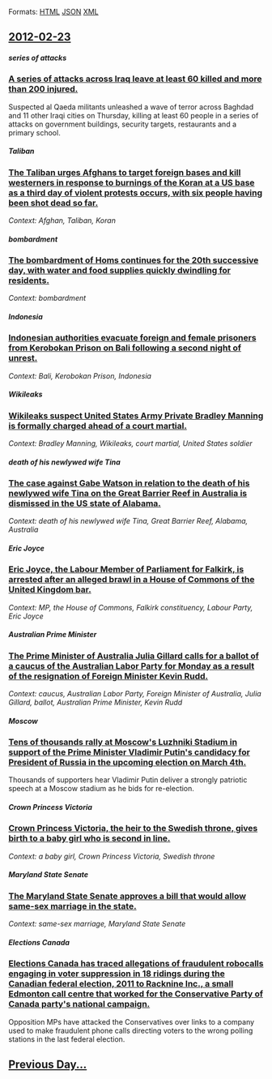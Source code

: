 
Formats: [HTML](2012/02/23/index.html)  [JSON](2012/02/23/index.json)  [XML](2012/02/23/index.xml)  

## [2012-02-23](/news/2012/02/23/index.md)

##### series of attacks
### [A series of attacks across Iraq leave at least 60 killed and more than 200 injured. ](/news/2012/02/23/a-series-of-attacks-across-iraq-leave-at-least-60-killed-and-more-than-200-injured.md)
Suspected al Qaeda militants unleashed a wave of terror across Baghdad and 11 other Iraqi cities on Thursday, killing at least 60 people in a series of attacks on government buildings, security targets, restaurants and a primary school.

##### Taliban
### [The Taliban urges Afghans to target foreign bases and kill westerners in response to burnings of the Koran at a US base as a third day of violent protests occurs, with six people having been shot dead so far. ](/news/2012/02/23/the-taliban-urges-afghans-to-target-foreign-bases-and-kill-westerners-in-response-to-burnings-of-the-koran-at-a-us-base-as-a-third-day-of-vi.md)
_Context: Afghan, Taliban, Koran_

##### bombardment
### [The bombardment of Homs continues for the 20th successive day, with water and food supplies quickly dwindling for residents. ](/news/2012/02/23/the-bombardment-of-homs-continues-for-the-20th-successive-day-with-water-and-food-supplies-quickly-dwindling-for-residents.md)
_Context: bombardment_

##### Indonesia
### [Indonesian authorities evacuate foreign and female prisoners from Kerobokan Prison on Bali following a second night of unrest. ](/news/2012/02/23/indonesian-authorities-evacuate-foreign-and-female-prisoners-from-kerobokan-prison-on-bali-following-a-second-night-of-unrest.md)
_Context: Bali, Kerobokan Prison, Indonesia_

##### Wikileaks
### [Wikileaks suspect United States Army Private Bradley Manning is formally charged ahead of a court martial. ](/news/2012/02/23/wikileaks-suspect-united-states-army-private-bradley-manning-is-formally-charged-ahead-of-a-court-martial.md)
_Context: Bradley Manning, Wikileaks, court martial, United States soldier_

##### death of his newlywed wife Tina
### [The case against Gabe Watson in relation to the death of his newlywed wife Tina on the Great Barrier Reef in Australia is dismissed in the US state of Alabama. ](/news/2012/02/23/the-case-against-gabe-watson-in-relation-to-the-death-of-his-newlywed-wife-tina-on-the-great-barrier-reef-in-australia-is-dismissed-in-the-u.md)
_Context: death of his newlywed wife Tina, Great Barrier Reef, Alabama, Australia_

##### Eric Joyce
### [Eric Joyce, the Labour Member of Parliament for Falkirk, is arrested after an alleged brawl in a House of Commons of the United Kingdom bar. ](/news/2012/02/23/eric-joyce-the-labour-member-of-parliament-for-falkirk-is-arrested-after-an-alleged-brawl-in-a-house-of-commons-of-the-united-kingdom-bar.md)
_Context: MP, the House of Commons, Falkirk constituency, Labour Party, Eric Joyce_

##### Australian Prime Minister
### [The Prime Minister of Australia Julia Gillard calls for a ballot of a caucus of the Australian Labor Party for Monday as a result of the resignation of Foreign Minister Kevin Rudd. ](/news/2012/02/23/the-prime-minister-of-australia-julia-gillard-calls-for-a-ballot-of-a-caucus-of-the-australian-labor-party-for-monday-as-a-result-of-the-res.md)
_Context: caucus, Australian Labor Party, Foreign Minister of Australia, Julia Gillard, ballot, Australian Prime Minister, Kevin Rudd_

##### Moscow
### [Tens of thousands rally at Moscow's Luzhniki Stadium in support of the Prime Minister Vladimir Putin's candidacy for President of Russia in the upcoming election on March 4th. ](/news/2012/02/23/tens-of-thousands-rally-at-moscow-s-luzhniki-stadium-in-support-of-the-prime-minister-vladimir-putin-s-candidacy-for-president-of-russia-in.md)
Thousands of supporters hear Vladimir Putin deliver a strongly patriotic speech at a Moscow stadium as he bids for re-election.

##### Crown Princess Victoria
### [Crown Princess Victoria, the heir to the Swedish throne, gives birth to a baby girl who is second in line. ](/news/2012/02/23/crown-princess-victoria-the-heir-to-the-swedish-throne-gives-birth-to-a-baby-girl-who-is-second-in-line.md)
_Context: a baby girl, Crown Princess Victoria, Swedish throne_

##### Maryland State Senate
### [The Maryland State Senate approves a bill that would allow same-sex marriage in the state. ](/news/2012/02/23/the-maryland-state-senate-approves-a-bill-that-would-allow-same-sex-marriage-in-the-state.md)
_Context: same-sex marriage, Maryland State Senate_

##### Elections Canada
### [Elections Canada has traced allegations of fraudulent robocalls engaging in voter suppression in 18 ridings during the Canadian federal election, 2011 to Racknine Inc., a small Edmonton call centre that worked for the Conservative Party of Canada party's national campaign. ](/news/2012/02/23/elections-canada-has-traced-allegations-of-fraudulent-robocalls-engaging-in-voter-suppression-in-18-ridings-during-the-canadian-federal-elec.md)
Opposition MPs have attacked the Conservatives over links to a company used to make fraudulent phone calls directing voters to the wrong polling stations in the last federal election.

## [Previous Day...](/news/2012/02/22/index.md)

